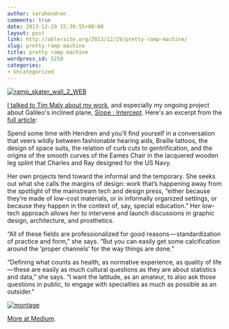 ```yaml
---
author: sarahendren
comments: true
date: 2013-12-29 15:39:55+00:00
layout: post
link: http://ablersite.org/2013/12/29/pretty-ramp-machine/
slug: pretty-ramp-machine
title: pretty ramp machine
wordpress_id: 5250
categories:
- Uncategorized
---
```


[![ramp_skater_wall_2_WEB](http://ablersite.files.wordpress.com/2013/12/ramp_skater_wall_2_web.jpg)](http://ablersite.files.wordpress.com/2013/12/ramp_skater_wall_2_web.jpg)

[I talked to Tim Maly about my work](https://medium.com/weird-future/9caa2588d7ac), and especially my ongoing project about Galileo's inclined plane, [Slope : Intercept](http://slopeintercept.org/). Here's an excerpt from the [full article](https://medium.com/weird-future/9caa2588d7ac):


Spend some time with Hendren and you’ll find yourself in a conversation that veers wildly between fashionable hearing aids, Braille tattoos, the design of space suits, the relation of curb cuts to gentrification, and the origins of the smooth curves of the Eames Chair in the lacquered wooden leg splint that Charles and Ray designed for the US Navy.




Her own projects tend toward the informal and the temporary. She seeks out what she calls the margins of design: work that’s happening away from the spotlight of the mainstream tech and design press, “either because they’re made of low-cost materials, or in informally organized settings, or because they happen in the context of, say, special education.” Her low-tech approach allows her to intervene and launch discussions in graphic design, architecture, and prosthetics.




“All of these fields are professionalized for good reasons — standardization of practice and form,” she says. “But you can easily get some calcification around the ‘proper channels’ for the way things are done.”




“Defining what counts as health, as normative experience, as quality of life — these are easily as much cultural questions as they are about statistics and data,” she says. “I want the latitude, as an amateur, to also ask those questions in public, to engage with specialties as much as possible as an outsider.”


[![montage](http://ablersite.files.wordpress.com/2012/09/montage.jpg)](http://ablersite.files.wordpress.com/2012/09/montage.jpg)

[More at Medium](https://medium.com/weird-future/9caa2588d7ac).
